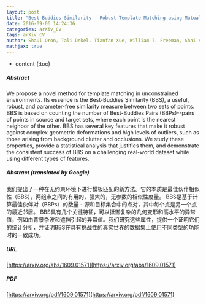 ```yaml
---
layout: post
title: "Best-Buddies Similarity - Robust Template Matching using Mutual Nearest Neighbors"
date: 2016-09-06 14:24:36
categories: arXiv_CV
tags: arXiv_CV
author: Shaul Oron, Tali Dekel, Tianfan Xue, William T. Freeman, Shai Avidan
mathjax: true
---
```


* content
{:toc}

##### Abstract
We propose a novel method for template matching in unconstrained environments. Its essence is the Best-Buddies Similarity (BBS), a useful, robust, and parameter-free similarity measure between two sets of points. BBS is based on counting the number of Best-Buddies Pairs (BBPs)--pairs of points in source and target sets, where each point is the nearest neighbor of the other. BBS has several key features that make it robust against complex geometric deformations and high levels of outliers, such as those arising from background clutter and occlusions. We study these properties, provide a statistical analysis that justifies them, and demonstrate the consistent success of BBS on a challenging real-world dataset while using different types of features.

##### Abstract (translated by Google)
我们提出了一种在无约束环境下进行模板匹配的新方法。它的本质是最佳伙伴相似性（BBS），两组点之间的有用的，强大的，无参数的相似性度量。 BBS是基于计算最佳伙伴对（BBPs）的数量 - 源和目标集合中的点对，其中每个点是另一个点的最近邻居。 BBS具有几个关键特征，可以抵御复杂的几何变形和高水平的异常值，例如由背景杂波和遮挡引起的异常值。我们研究这些属性，提供一个证明它们的统计分析，并证明BBS在具有挑战性的真实世界的数据集上使用不同类型的功能时的一致成功。

##### URL
[https://arxiv.org/abs/1609.01571](https://arxiv.org/abs/1609.01571)

##### PDF
[https://arxiv.org/pdf/1609.01571](https://arxiv.org/pdf/1609.01571)

